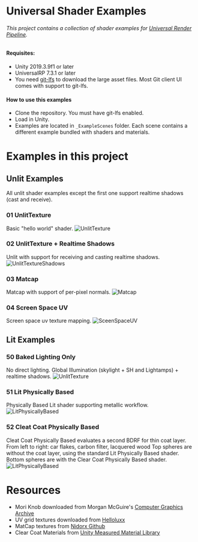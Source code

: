 # Universal Shader Examples
###### This project contains a collection of shader examples for [Universal Render Pipeline](https://unity.com/srp/universal-render-pipeline).

#### Requisites:
- Unity 2019.3.9f1 or later 
- UniversalRP 7.3.1 or later
- You need [git-lfs](https://git-lfs.github.com/) to download the large asset files. Most Git client UI comes with support to git-lfs.

#### How to use this examples
- Clone the repository. You must have git-lfs enabled.
- Load in Unity.
- Examples are located in `_ExampleScenes` folder. Each scene contains a different example bundled with shaders and materials.

# Examples in this project

## Unlit Examples
All unlit shader examples except the first one support realtime shadows (cast and receive).


### 01 UnlitTexture
Basic "hello world" shader. 
![UnlitTexture](../images/Scene01.png?raw=true)

### 02 UnlitTexture + Realtime Shadows
Unlit with support for receiving and casting realtime shadows.
![UnlitTextureShadows](../images/Scene02.png?raw=true)

### 03 Matcap
Matcap with support of per-pixel normals.
![Matcap](../images/Scene03.png?raw=true)

### 04 Screen Space UV
Screen space uv texture mapping.
![SceenSpaceUV](../images/Scene04.png?raw=true)

## Lit Examples
### 50 Baked Lighting Only
No direct lighting. Global Illumination (skylight + SH and Lightamps) + realtime shadows.
![UnlitTexture](../images/Scene050.png?raw=true)

### 51 Lit Physically Based
Physically Based Lit shader supporting metallic workflow.
![LitPhysicallyBased](../images/Scene51.png?raw=true)

### 52 Cleat Coat Physically Based
Cleat Coat Physically Based evaluates a second BDRF for thin coat layer.
From left to right: car flakes, carbon filter, lacquered wood
Top spheres are without the coat layer, using the standard Lit Physically Based shader.
Bottom spheres are with the Clear Coat Physically Based shader.
![LitPhysicallyBased](../images/Scene51.png?raw=true)

# Resources
* Mori Knob downloaded from Morgan McGuire's [Computer Graphics Archive](https://casual-effects.com/data)
* UV grid textures downloaded from [Helloluxx](https://helloluxx.com/tutorials/cinema4d-2/cinema4d-materials/uv-grids/)
* MatCap textures from [Nidorx Github](https://github.com/nidorx/matcaps)
* Clear Coat Materials from [Unity Measured Material Library](https://github.com/Unity-Technologies/MeasuredMaterialLibraryURP)
